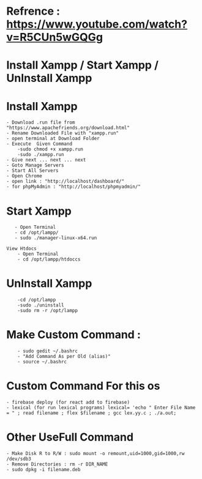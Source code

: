 # Refrence : https://www.youtube.com/watch?v=R5CUn5wGQGg
<h1>Install Xampp / Start Xampp / UnInstall Xampp</h1>

# Install Xampp

    - Download .run file from "https://www.apachefriends.org/download.html"
    - Rename Downloaded File with "xampp.run"
    - open terminal at Download Folder
    - Execute  Given Command
        -sudo chmod +x xampp.run
        -sudo ./xampp.run
    - Give next ... next ... next
    - Goto Manage Servers 
    - Start All Servers
    - Open Chrome
    - open link : "http://localhost/dashboard/"
    - for phpMyAdmin : "http://localhost/phpmyadmin/"

# Start Xampp
       - Open Terminal
       - cd /opt/lampp/
       - sudo ./manager-linux-x64.run

    View Htdocs
        - Open Terminal
        - cd /opt/lampp/htdoccs

# UnInstall Xampp
        -cd /opt/lampp
        -sudo ./uninstall
        -sudo rm -r /opt/lampp

# Make Custom Command :
        - sudo gedit ~/.bashrc
        - "Add Command As per Old (alias)"
        - source ~/.bashrc


# Custom Command For this os
    - firebase deploy (for react add to firebase)
    - lexical (for run lexical programs) lexical= 'echo " Enter File Name = " ; read filename ; flex $filename ; gcc lex.yy.c ; ./a.out;


# Other UseFull Command
    - Make Disk R to R/W : sudo mount -o remount,uid=1000,gid=1000,rw /dev/sdb3
    - Remove Directories : rm -r DIR_NAME
    - sudo dpkg -i filename.deb 
